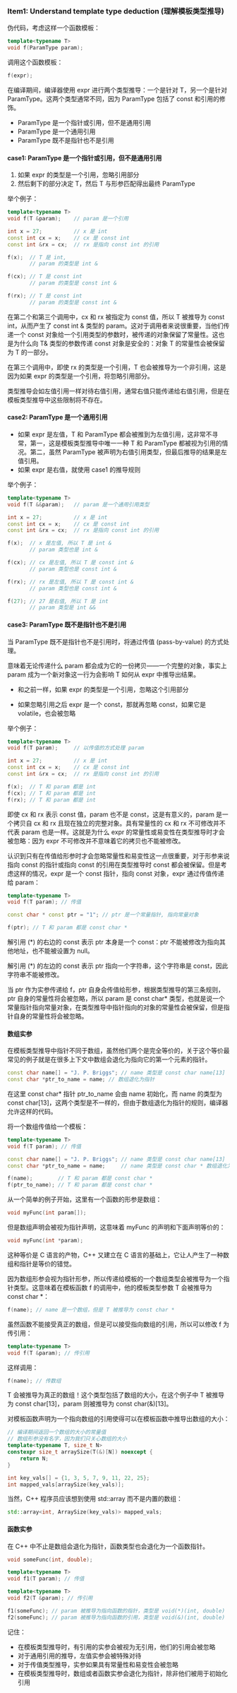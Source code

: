 ### Item1: Understand template type deduction (理解模板类型推导)

伪代码，考虑这样⼀个函数模板：

```cpp
template<typename T>
void f(ParamType param);
```

调用这个函数模板：

```cpp
f(expr);
```

在编译期间，编译器使用 expr 进行两个类型推导：一个是针对 T，另一个是针对 ParamType。这两个类型通常不同，因为 ParamType 包括了 const 和引用的修饰。

- ParamType 是一个指针或引用，但不是通用引用
- ParamType 是一个通用引用
- ParamType 既不是指针也不是引用

#### case1: ParamType 是一个指针或引用，但不是通用引用

1. 如果 expr 的类型是一个引用，忽略引用部分
2. 然后剩下的部分决定 T，然后 T 与形参匹配得出最终 ParamType

举个例子：

```cpp
template<typename T>
void f(T &param);    // param 是一个引用

int x = 27;          // x 是 int
const int cx = x;    // cx 是 const int
const int &rx = cx;  // rx 是指向 const int 的引用

f(x);  // T 是 int, 
       // param 的类型是 int &

f(cx); // T 是 const int
       // param 的类型是 const int &

f(rx); // T 是 const int
       // param 的类型是 const int &
```

在第二个和第三个调用中，cx 和 rx 被指定为 const 值，所以 T 被推导为 const int，从而产生了 const int & 类型的 param。这对于调用者来说很重要，当他们传递一个 const 对象给一个引用类型的参数时，被传递的对象保留了常量性。这也是为什么向 T& 类型的参数传递 const 对象是安全的：对象 T 的常量性会被保留为 T 的一部分。

在第三个调用中，即使 rx 的类型是一个引用，T 也会被推导为一个非引用，这是因为如果 expr 的类型是一个引用，将忽略引用部分。

类型推导会如左值引用一样对待右值引用，通常右值只能传递给右值引用，但是在模板类型推导中这些限制将不存在。

#### case2: ParamType 是一个通用引用

- 如果 expr 是左值，T 和 ParamType 都会被推到为左值引用，这非常不寻常，第一，这是模板类型推导中唯一一种 T 和 ParamType 都被视为引用的情况。第二，虽然 ParamType 被声明为右值引用类型，但最后推导的结果是左值引用。
- 如果 expr 是右值，就使用 case1 的推导规则

举个例子：

```cpp
template<typename T>
void f(T &&param);   // param 是一个通用引用类型

int x = 27;          // x 是 int
const int cx = x;    // cx 是 const int
const int &rx = cx;  // rx 是指向 const int 的引用

f(x);  // x 是左值, 所以 T 是 int &
       // param 类型也是 int &

f(cx); // cx 是左值, 所以 T 是 const int &
       // param 类型也是 const int &

f(rx); // rx 是左值, 所以 T 是 const int &
       // param 类型也是 const int & 

f(27); // 27 是右值, 所以 T 是 int
       // param 类型是 int &&
```

#### case3:  ParamType 既不是指针也不是引用

当 ParamType 既不是指针也不是引用时，将通过传值 (pass-by-value) 的方式处理。

意味着无论传递什么 param 都会成为它的一份拷贝——一个完整的对象，事实上 param 成为一个新对象这一行为会影响 T 如何从 expr 中推导出结果。

- 和之前一样，如果 expr 的类型是一个引用，忽略这个引用部分

- 如果忽略引用之后 expr 是一个 const，那就再忽略 const，如果它是 volatile，也会被忽略

举个例子：

```cpp
template<typename T>
void f(T param);     // 以传值的方式处理 param

int x = 27;          // x 是 int
const int cx = x;    // cx 是 const int
const int &rx = cx;  // rx 是指向 const int 的引用

f(x);  // T 和 param 都是 int
f(cx); // T 和 param 都是 int
f(rx); // T 和 param 都是 int
```

即使 cx 和 rx 表示 const 值，param 也不是 const，这是有意义的，param 是一个拷贝自 cx 和 rx 且现在独立的完整对象。具有常量性的 cx 和 rx 不可修改并不代表 param 也是一样。这就是为什么 expr 的常量性或易变性在类型推导时才会被忽略：因为 expr 不可修改并不意味着它的拷贝也不能被修改。

认识到只有在传值给形参时才会忽略常量性和易变性这一点很重要，对于形参来说指向 const 的指针或指向 const 的引用在类型推导时 const 都会被保留。但是考虑这样的情况，expr 是一个 const 指针，指向 const 对象，expr 通过传值传递给 param：

```cpp
template<typename T>
void f(T param); // 传值

const char * const ptr = "1"; // ptr 是一个常量指针, 指向常量对象

f(ptr); // T 和 param 都是 const char *
```

解引用 (*) 的右边的 const 表示 ptr 本身是一个 const：ptr 不能被修改为指向其他地址，也不能被设置为 null。

解引用 (*) 的左边的 const 表示 ptr 指向一个字符串，这个字符串是 const，因此字符串不能被修改。

当 ptr 作为实参传递给 f，ptr 自身会传值给形参，根据类型推导的第三条规则，ptr 自身的常量性将会被忽略，所以 param 是 const char* 类型，也就是说一个常量指针指向常量对象，在类型推导中指针指向的对象的常量性会被保留，但是指针自身的常量性将会被忽略。

#### 数组实参

在模板类型推导中指针不同于数组，虽然他们两个是完全等价的，关于这个等价最常见的例子就是在很多上下文中数组会退化为指向它的第一个元素的指针。

```cpp
const char name[] = "J. P. Briggs"; // name 类型是 const char name[13]
const char *ptr_to_name = name; // 数组退化为指针
```

在这里 const char* 指针 ptr_to_name 会由 name 初始化，而 name 的类型为 const char[13]，这两个类型是不一样的，但由于数组退化为指针的规则，编译器允许这样的代码。

将一个数组传值给一个模板：

```cpp
template<typename T>
void f(T param); // 传值

const char name[] = "J. P. Briggs"; // name 类型是 const char name[13]
const char *ptr_to_name = name;     // name 类型是 const char * 数组退化为指针

f(name);        // T 和 param 都是 const char *
f(ptr_to_name); // T 和 param 都是 const char *
```

从一个简单的例子开始，这里有一个函数的形参是数组：

```cpp
void myFunc(int param[]);
```

但是数组声明会被视为指针声明，这意味着 myFunc 的声明和下面声明等价的：

```cpp
void myFunc(int *param);
```

这种等价是 C 语言的产物，C++ 又建立在 C 语言的基础上，它让人产生了一种数组和指针是等价的错觉。

因为数组形参会视为指针形参，所以传递给模板的一个数组类型会被推导为一个指针类型。这意味着在模板函数 f 的调用中，他的模板类型参数 T 会被推导为 const char *：

```cpp
f(name); // name 是一个数组，但是 T 被推导为 const char *
```

虽然函数不能接受真正的数组，但是可以接受指向数组的引用，所以可以修改 f 为传引用：

```cpp
template<typename T>
void f(T &param); // 传引用
```

这样调用：

```cpp
f(name); // 传数组
```

T 会被推导为真正的数组！这个类型包括了数组的大小，在这个例子中 T 被推导为 const char[13]，param 则被推导为 const char(&)[13]。

对模板函数声明为一个指向数组的引用使得可以在模板函数中推导出数组的大小：

```cpp
// 编译期间返回一个数组的大小的常量值
// 数组形参没有名字，因为我们只关心数组的大小
template<typename T, size_t N>
constexpr size_t arraySize(T(&)[N]) noexcept {
    return N;
}

int key_vals[] = {1, 3, 5, 7, 9, 11, 22, 25};
int mapped_vals[arraySize(key_vals)];
```

当然，C++ 程序员应该想到使用 std::array 而不是内置的数组：

```cpp
std::array<int, ArraySize(key_vals)> mapped_vals;
```

#### 函数实参

在 C++ 中不止是数组会退化为指针，函数类型也会退化为一个函数指针。

```cpp
void someFunc(int, double);

template<typename T>
void f1(T param); // 传值

template<typename T>
void f2(T &param); // 传引用

f1(someFunc); // param 被推导为指向函数的指针，类型是 void(*)(int, double)
f2(someFunc); // param 被推导为指向函数的引用，类型是 void(&)(int, double)
```

记住：

- 在模板类型推导时，有引用的实参会被视为无引用，他们的引用会被忽略
- 对于通用引用的推导，左值实参会被特殊对待
- 对于传值类型推导，实参如果具有常量性和易变性会被忽略
- 在模板类型推导时，数组或者函数实参会退化为指针，除非他们被用于初始化引用
